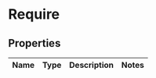 # Require

## Properties
Name | Type | Description | Notes
------------ | ------------- | ------------- | -------------
